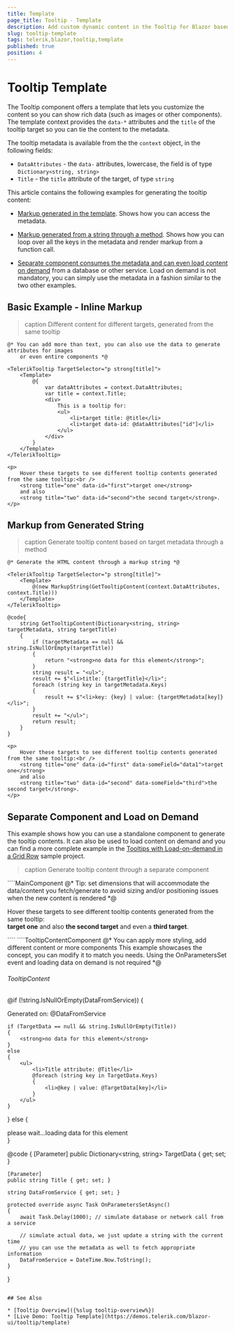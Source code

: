 ```yaml
---
title: Template
page_title: Tooltip - Template
description: Add custom dynamic content in the Tooltip for Blazor based on its target.
slug: tooltip-template
tags: telerik,blazor,tooltip,template
published: true
position: 4
---
```


# Tooltip Template

The Tooltip component offers a template that lets you customize the content so you can show rich data (such as images or other components). The template context provides the `data-*` attributes and the `title` of the tooltip target so you can tie the content to the metadata.

The tooltip metadata is available from the the `context` object, in the following fields:
* `DataAttributes` - the `data-` attributes, lowercase, the field is of type `Dictionary<string, string>`
* `Title` - the `title` attribute of the target, of type `string`

This article contains the following examples for generating the tooltip content:

* [Markup generated in the template](#basic-example---inline-markup). Shows how you can access the metadata.

* [Markup generated from a string through a method](#markup-from-generated-string). Shows how you can loop over all the keys in the metadata and render markup from a function call.

* [Separate component consumes the metadata and can even load content on demand](#separate-component-and-load-on-demand) from a database or other service. Load on demand is not mandatory, you can simply use the metadata in a fashion similar to the two other examples.

## Basic Example - Inline Markup

>caption Different content for different targets, generated from the same tooltip

````CSHTML
@* You can add more than text, you can also use the data to generate attributes for images
    or even entire components *@

<TelerikTooltip TargetSelector="p strong[title]">
    <Template>
        @{
            var dataAttributes = context.DataAttributes;
            var title = context.Title;
            <div>
                This is a tooltip for:
                <ul>
                    <li>target title: @title</li>
                    <li>target data-id: @dataAttributes["id"]</li>
                </ul>
            </div>
        }
    </Template>
</TelerikTooltip>

<p>
    Hover these targets to see different tooltip contents generated from the same tooltip:<br />
    <strong title="one" data-id="first">target one</strong>
    and also
    <strong title="two" data-id="second">the second target</strong>.
</p>
````

## Markup from Generated String

>caption Generate tooltip content based on target metadata through a method

````CSHTML
@* Generate the HTML content through a markup string *@

<TelerikTooltip TargetSelector="p strong[title]">
    <Template>
        @(new MarkupString(GetTooltipContent(context.DataAttributes, context.Title)))
    </Template>
</TelerikTooltip>

@code{
    string GetTooltipContent(Dictionary<string, string> targetMetadata, string targetTitle)
    {
        if (targetMetadata == null && string.IsNullOrEmpty(targetTitle))
        {
            return "<strong>no data for this element</strong>";
        }
        string result = "<ul>";
        result += $"<li>title: {targetTitle}</li>";
        foreach (string key in targetMetadata.Keys)
        {
            result += $"<li>key: {key} | value: {targetMetadata[key]}</li>";
        }
        result += "</ul>";
        return result;
    }
}

<p>
    Hover these targets to see different tooltip contents generated from the same tooltip:<br />
    <strong title="one" data-id="first" data-someField="data1">target one</strong>
    and also
    <strong title="two" data-id="second" data-someField="third">the second target</strong>.
</p>
````

## Separate Component and Load on Demand

This example shows how you can use a standalone component to generate the tooltip contents. It can also be used to load content on demand and you can find a more complete example in the [Tooltips with Load-on-demand in a Grid Row](https://github.com/telerik/blazor-ui/tree/master/tooltip/in-grid) sample project.

>caption Generate tooltip content through a separate component

<div class="skip-repl"></div>
````MainComponent
@* Tip: set dimensions that will accommodate the data/content you fetch/generate
    to avoid sizing and/or positioning issues when the new content is rendered *@

<TelerikTooltip TargetSelector="p strong.target" Height="300px" Width="400px">
    <Template>
        <TooltipContentComponent TargetData="@context.DataAttributes" Title="@context.Title" />
    </Template>
</TelerikTooltip>

<p>
    Hover these targets to see different tooltip contents generated from the same tooltip:<br />
    <strong class="target" title="one" data-id="first" data-someField="data1">target one</strong>
    and also
    <strong class="target" title="two" data-id="second" data-someField="third">the second target</strong>
    and even a <strong class="target">third target</strong>.
</p>
````
````TooltipContentComponent
@* You can apply more styling, add different content or more components
    This example showcases the concept, you can modify it to match you needs.
    Using the OnParametersSet event and loading data on demand is not required *@

<h6>TooltipContent</h6>

@if (!string.IsNullOrEmpty(DataFromService))
{
    <div>Generated on: @DataFromService</div>

    if (TargetData == null && string.IsNullOrEmpty(Title))
    {
        <strong>no data for this element</strong>
    }
    else
    {
        <ul>
            <li>Title attribute: @Title</li>
            @foreach (string key in TargetData.Keys)
            {
                <li>@key | value: @TargetData[key]</li>
            }
        </ul>
    }
}
else
{
    <div>please wait...loading data for this element</div>
}

@code {
    [Parameter]
    public Dictionary<string, string> TargetData { get; set; }

    [Parameter]
    public string Title { get; set; }

    string DataFromService { get; set; }

    protected override async Task OnParametersSetAsync()
    {
        await Task.Delay(1000); // simulate database or network call from a service

        // simulate actual data, we just update a string with the current time
        // you can use the metadata as well to fetch appropriate information
        DataFromService = DateTime.Now.ToString();
    }
}
````

## See Also

* [Tooltip Overview]({%slug tooltip-overview%})
* [Live Demo: Tooltip Template](https://demos.telerik.com/blazor-ui/tooltip/template)
